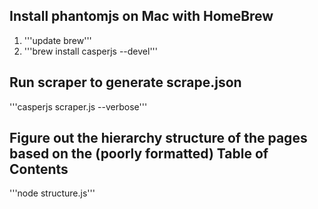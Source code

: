 Install phantomjs on Mac with HomeBrew
----

1. '''update brew'''
1. '''brew install casperjs --devel'''

Run scraper to generate scrape.json
----

'''casperjs scraper.js --verbose'''

Figure out the hierarchy structure of the pages based on the (poorly formatted) Table of Contents
----

'''node structure.js'''

